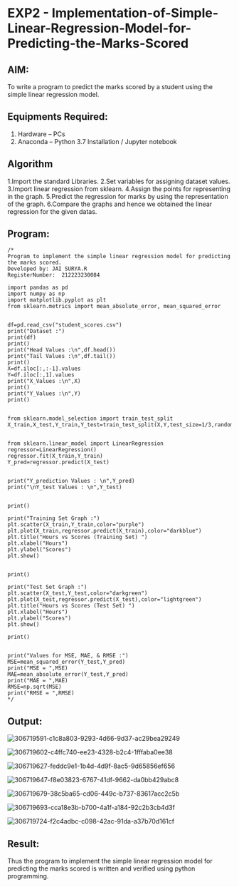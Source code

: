 # EXP2 - Implementation-of-Simple-Linear-Regression-Model-for-Predicting-the-Marks-Scored

## AIM:
To write a program to predict the marks scored by a student using the simple linear regression model.

## Equipments Required:
1. Hardware – PCs
2. Anaconda – Python 3.7 Installation / Jupyter notebook

## Algorithm
1.Import the standard Libraries.
2.Set variables for assigning dataset values.
3.Import linear regression from sklearn.
4.Assign the points for representing in the graph.
5.Predict the regression for marks by using the representation of the graph.
6.Compare the graphs and hence we obtained the linear regression for the given datas. 

## Program:
```
/*
Program to implement the simple linear regression model for predicting the marks scored.
Developed by: JAI SURYA.R
RegisterNumber:  212223230084

import pandas as pd
import numpy as np
import matplotlib.pyplot as plt
from sklearn.metrics import mean_absolute_error, mean_squared_error


df=pd.read_csv("student_scores.csv")
print("Dataset :")
print(df)
print()
print("Head Values :\n",df.head())
print("Tail Values :\n",df.tail())
print()
X=df.iloc[:,:-1].values
Y=df.iloc[:,1].values
print("X_Values :\n",X)
print()
print("Y_Values :\n",Y)
print()


from sklearn.model_selection import train_test_split
X_train,X_test,Y_train,Y_test=train_test_split(X,Y,test_size=1/3,random_state=0)


from sklearn.linear_model import LinearRegression
regressor=LinearRegression()
regressor.fit(X_train,Y_train)
Y_pred=regressor.predict(X_test)


print("Y_prediction Values : \n",Y_pred)
print("\nY_test Values : \n",Y_test)


print()

print("Training Set Graph :")
plt.scatter(X_train,Y_train,color="purple")
plt.plot(X_train,regressor.predict(X_train),color="darkblue")
plt.title("Hours vs Scores (Training Set) ")
plt.xlabel("Hours")
plt.ylabel("Scores")
plt.show()


print()

print("Test Set Graph :")
plt.scatter(X_test,Y_test,color="darkgreen")
plt.plot(X_test,regressor.predict(X_test),color="lightgreen")
plt.title("Hours vs Scores (Test Set) ")
plt.xlabel("Hours")
plt.ylabel("Scores")
plt.show()

print()


print("Values for MSE, MAE, & RMSE :")
MSE=mean_squared_error(Y_test,Y_pred)
print("MSE = ",MSE)
MAE=mean_absolute_error(Y_test,Y_pred)
print("MAE = ",MAE)
RMSE=np.sqrt(MSE)
print("RMSE = ",RMSE)
*/
```

## Output:
![306719591-c1c8a803-9293-4d66-9d37-ac29bea29249](https://github.com/Jai-1801/Implementation-of-Simple-Linear-Regression-Model-for-Predicting-the-Marks-Scored/assets/139335300/6ec522a6-8e95-4f2e-ad2d-87e4e2b67842)

![306719602-c4ffc740-ee23-4328-b2c4-1fffaba0ee38](https://github.com/Jai-1801/Implementation-of-Simple-Linear-Regression-Model-for-Predicting-the-Marks-Scored/assets/139335300/c493ebf3-31e6-461e-91bf-d0a2848194e3)

![306719627-feddc9e1-1b4d-4d9f-8ac5-9d65856ef656](https://github.com/Jai-1801/Implementation-of-Simple-Linear-Regression-Model-for-Predicting-the-Marks-Scored/assets/139335300/f0b61692-8880-4284-881a-10f4f667b581)

![306719647-f8e03823-6767-41df-9662-da0bb429abc8](https://github.com/Jai-1801/Implementation-of-Simple-Linear-Regression-Model-for-Predicting-the-Marks-Scored/assets/139335300/09148ed0-7bc0-4ec7-bb51-a8a1ee604ab1)

![306719679-38c5ba65-cd06-449c-b737-83617acc2c5b](https://github.com/Jai-1801/Implementation-of-Simple-Linear-Regression-Model-for-Predicting-the-Marks-Scored/assets/139335300/fd8e9b97-b365-467c-b5e9-710a41129897)

![306719693-cca18e3b-b700-4a1f-a184-92c2b3cb4d3f](https://github.com/Jai-1801/Implementation-of-Simple-Linear-Regression-Model-for-Predicting-the-Marks-Scored/assets/139335300/de93d671-6047-412b-a93d-869fadda0550)

![306719724-f2c4adbc-c098-42ac-91da-a37b70d161cf](https://github.com/Jai-1801/Implementation-of-Simple-Linear-Regression-Model-for-Predicting-the-Marks-Scored/assets/139335300/08a4a24f-f9d2-4c1c-a266-041c252f7a97)




## Result:
Thus the program to implement the simple linear regression model for predicting the marks scored is written and verified using python programming.
